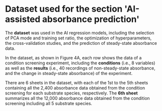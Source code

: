 # Dataset used for the section 'AI-assisted absorbance prediction'
The **dataset** was used in the AI regression models, including the selection of PCA mode and training set ratio, the optimization of hyperparameters, the cross-validation studies, and the prediction of steady-state absorbance data.

In the dataset, as shown in Figure 4A, each row shows the data of a condition screening experiment, including the **conditions** (i.e., 8 variables) as well as the **results**
(i.e., 40 recordings of non-steady-state absorbance, and the change in steady-state absorbance) of the experiment.

There are 6 sheets in the dataset, with each of the 1st to the 5th sheets containing all the 2,400 absorbance data obtained from the condition screening for each substrate species, respectively. The **6th sheet** summarizes all the 12,000 absorbance data obtained from the condition screening including all 5 substrate species.
